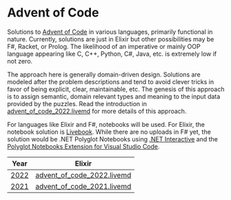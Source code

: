 # Advent of Code

 Solutions to [Advent of Code](https://adventofcode.com/) in various languages, primarily functional in nature. Currently, solutions are just in Elixir but other possibilities may be F#, Racket, or Prolog. The likelihood of an imperative or mainly OOP language appearing like C, C++, Python, C#, Java, etc. is extremely low if not zero.
 
 The approach here is generally domain-driven design. Solutions are modeled after the problem descriptions and tend to avoid clever tricks in favor of being explicit, clear, maintainable, etc. The genesis of this approach is to assign semantic, domain relevant types and meaning to the input data provided by the puzzles. Read the introduction in [advent_of_code_2022.livemd](2022/elixir/advent_of_code_2022.livemd) for more details of this approach.

For languages like Elixir and F#, notebooks will be used. For Elixir, the notebook solution is [Livebook](https://livebook.dev/). While there are no uploads in F# yet, the solution would be .NET Polyglot Notebooks using [.NET Interactive](https://github.com/dotnet/interactive) and the [Polyglot Notebooks Extension for Visual Studio Code](https://marketplace.visualstudio.com/items?itemName=ms-dotnettools.dotnet-interactive-vscode).

| Year                                  | Elixir                                                               |
| ------------------------------------- | -------------------------------------------------------------------- |
| [2022](https://adventofcode.com/2022) | [advent_of_code_2022.livemd](2022/elixir/advent_of_code_2022.livemd) |
| [2021](https://adventofcode.com/2021) | [advent_of_code_2021.livemd](2021/elixir/advent_of_code_2021.livemd) |
